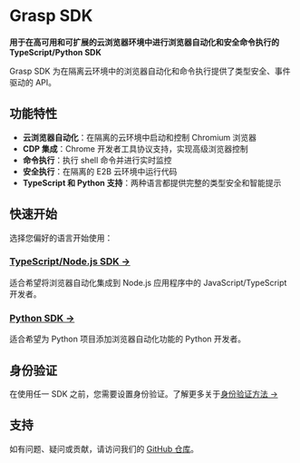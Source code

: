 # Grasp SDK

**用于在高可用和可扩展的云浏览器环境中进行浏览器自动化和安全命令执行的 TypeScript/Python SDK**

Grasp SDK 为在隔离云环境中的浏览器自动化和命令执行提供了类型安全、事件驱动的 API。

## 功能特性

- **云浏览器自动化**：在隔离的云环境中启动和控制 Chromium 浏览器
- **CDP 集成**：Chrome 开发者工具协议支持，实现高级浏览器控制
- **命令执行**：执行 shell 命令并进行实时监控
- **安全执行**：在隔离的 E2B 云环境中运行代码
- **TypeScript 和 Python 支持**：两种语言都提供完整的类型安全和智能提示

## 快速开始

选择您偏好的语言开始使用：

### [TypeScript/Node.js SDK →](/zh/typescript-sdk)
适合希望将浏览器自动化集成到 Node.js 应用程序中的 JavaScript/TypeScript 开发者。

### [Python SDK →](/zh/python-sdk)
适合希望为 Python 项目添加浏览器自动化功能的 Python 开发者。

## 身份验证

在使用任一 SDK 之前，您需要设置身份验证。了解更多关于[身份验证方法 →](/zh/authentication)

## 支持

如有问题、疑问或贡献，请访问我们的 [GitHub 仓库](https://github.com/grasplabs)。